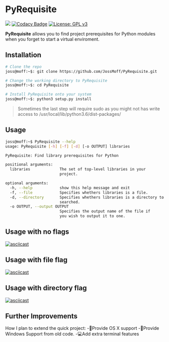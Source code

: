 
# PyRequisite

<a target="_blank" href="https://www.python.org/downloads/" title="Python version"><img src="https://img.shields.io/badge/python-%3E=_3.6-green.svg"></a>
[![Codacy Badge](https://api.codacy.com/project/badge/Grade/a2939a39906b4086ad64a25aef7e2862)](https://app.codacy.com/app/JossMoff/PyRequisite?utm_source=github.com&utm_medium=referral&utm_content=JossMoff/PyRequisite&utm_campaign=Badge_Grade_Dashboard)
[![License: GPL v3](https://img.shields.io/badge/License-GPLv3-blue.svg)](https://www.gnu.org/licenses/gpl-3.0)

**PyRequisite** allows you to find project prerequisites for Python  modules when you forget to start a virtual enviroment.

## Installation

```bash
# Clone the repo
joss@moff:~$: git clone https://github.com/JossMoff/PyRequisite.git

# Change the working directory to PyRequisite
joss@moff:~$: cd PyRequisite

# Install PyRequisite onto your system
joss@moff:~$: python3 setup.py install
```

> Sometimes the last step will require sudo as you might not has write access to /usr/local/lib/python3.6/dist-packages/

## Usage

```bash
joss@moff:~$ PyRequisite --help
usage: PyRequisite [-h] [-f] [-d] [-o OUTPUT] libraries

PyRequisite: Find library prerequisites for Python

positional arguments:
  libraries             The set of top-level libraries in your
                        project.

optional arguments:
  -h, --help            show this help message and exit
  -f, --file            Specifies whethers libraries is a file.
  -d, --directory       Specifies whethers libraries is a directory to be
                        searched.
  -o OUTPUT, --output OUTPUT
                        Specifies the output name of the file if
                        you wish to output it to one.
```

## Usage with no flags

[![asciicast](https://asciinema.org/a/IaAJlp9gTbm7TNNrCBkHSohtK.svg)](https://asciinema.org/a/IaAJlp9gTbm7TNNrCBkHSohtK)

## Usage with file flag

[![asciicast](https://asciinema.org/a/12uU6o3QjixQcQCG6hmxZfC3a.svg)](https://asciinema.org/a/12uU6o3QjixQcQCG6hmxZfC3a)

## Usage with directory flag

[![asciicast](https://asciinema.org/a/drL0MGbStHCctYs1L2rerV02n.svg)](https://asciinema.org/a/drL0MGbStHCctYs1L2rerV02n)

## Further Improvements

How I plan to extend the quick project:
 -🍎Provide OS X support
 -🐧Provide Windows Support from old code.
 -💻Add extra terminal features
